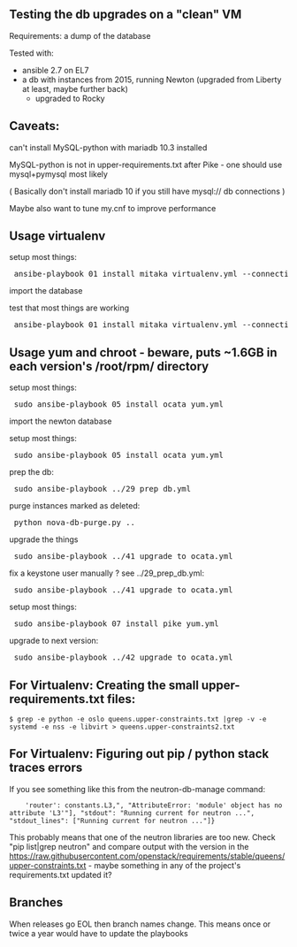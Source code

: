 Testing the db upgrades on a "clean" VM
---------------------------------------

Requirements: a dump of the database

Tested with:
 - ansible 2.7 on EL7
 - a db with instances from 2015, running Newton (upgraded from Liberty at least, maybe further back)
   - upgraded to Rocky

Caveats: 
----
can't install MySQL-python with mariadb 10.3 installed

MySQL-python is not in upper-requirements.txt after Pike - one should use mysql+pymysql most likely

( Basically don't install mariadb 10 if you still have mysql:// db connections )

Maybe also want to tune my.cnf to improve performance

Usage virtualenv
-----

setup most things:
<pre> ansibe-playbook 01_install_mitaka_virtualenv.yml --connection=local </pre>

import the database

test that most things are working
<pre> ansibe-playbook 01_install_mitaka_virtualenv.yml --connection=local </pre>

Usage yum and chroot - beware, puts ~1.6GB in each version's /root/rpm/ directory
-----

setup most things:
<pre> sudo ansibe-playbook 05_install_ocata_yum.yml </pre>

import the newton database

setup most things:
<pre> sudo ansibe-playbook 05_install_ocata_yum.yml </pre>

prep the db:
<pre> sudo ansibe-playbook ../29_prep_db.yml </pre>

purge instances marked as deleted:
<pre> python nova-db-purge.py .. </pre>

upgrade the things
<pre> sudo ansibe-playbook ../41_upgrade_to_ocata.yml </pre>

fix a keystone user manually ? see ../29_prep_db.yml:
<pre> sudo ansibe-playbook ../41_upgrade_to_ocata.yml </pre>

setup most things:
<pre> sudo ansibe-playbook 07_install_pike_yum.yml </pre>
upgrade to next version:
<pre> sudo ansibe-playbook ../42_upgrade_to_ocata.yml </pre>

For Virtualenv: Creating the small upper-requirements.txt files:
--------

```
$ grep -e python -e oslo queens.upper-constraints.txt |grep -v -e systemd -e nss -e libvirt > queens.upper-constraints2.txt 

```

For Virtualenv: Figuring out pip / python stack traces errors
-----------

If you see something like this from the neutron-db-manage command:

```
    'router': constants.L3,", "AttributeError: 'module' object has no attribute 'L3'"], "stdout": "Running current for neutron ...", "stdout_lines": ["Running current for neutron ..."]}
```

This probably means that one of the neutron libraries are too new. Check "pip list|grep neutron" and compare output with the version in the https://raw.githubusercontent.com/openstack/requirements/stable/queens/upper-constraints.txt - maybe something in any of the project's requirements.txt updated it?


Branches
---------

When releases go EOL then branch names change. This means once or twice a year would have to update the playbooks

